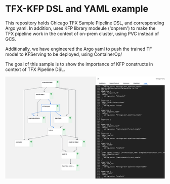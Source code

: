 # TFX-KFP DSL and YAML example

This repository holds Chicago TFX Sample Pipeline DSL, and corresponding Argo yaml. In addition, uses KFP library modeule ('onprem') to make the TFX pipeline work in the context of on-prem cluster, using PVC instead of GCS.

Additionally, we have engineered the Argo yaml to push the trained TF model to KFServing to be deployed, using ContainerOp/

The goal of this sample is to show the importance of KFP constructs in context of TFX Pipeline DSL. 

![tfx-kfp](images/tfx-taxi.png)